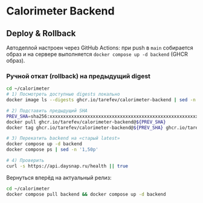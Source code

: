 # Calorimeter Backend

## Deploy & Rollback

Автодеплой настроен через GitHub Actions: при push в `main` собирается образ и на сервере выполняется `docker compose up -d backend` (GHCR образ).

### Ручной откат (rollback) на предыдущий digest

```bash
cd ~/calorimeter
# 1) Посмотреть доступные digests локально
docker image ls --digests ghcr.io/tarefev/calorimeter-backend | sed -n '1,10p'

# 2) Подставить предыдущий SHA
PREV_SHA=sha256:xxxxxxxxxxxxxxxxxxxxxxxxxxxxxxxxxxxxxxxxxxxxxxxxxxxxxxxxxxxxxxxx
docker pull ghcr.io/tarefev/calorimeter-backend@${PREV_SHA}
docker tag ghcr.io/tarefev/calorimeter-backend@${PREV_SHA} ghcr.io/tarefev/calorimeter-backend:latest

# 3) Перекатить backend на «старый latest»
docker compose up -d backend
docker compose ps | sed -n '1,50p'

# 4) Проверить
curl -s https://api.daysnap.ru/health || true
```

Вернуться вперёд на актуальный релиз:

```bash
cd ~/calorimeter
docker compose pull backend && docker compose up -d backend
```
